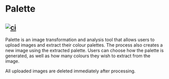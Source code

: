 # Palette
[![ci](https://github.com/mbcaira/palette/actions/workflows/server-api.yml/badge.svg?branch=main&event=push)](https://github.com/mbcaira/palette/actions/workflows/server-api.yml)
----

Palette is an image transformation and analysis tool that allows users to upload images and extract their colour palettes.
The process also creates a new image using the extracted palette. Users can choose how the palette is generated, as well as how many colours they wish to extract from the image.

All uploaded images are deleted immediately after processing.
